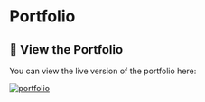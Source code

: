 # Portfolio

## 🔗 View the Portfolio

You can view the live version of the portfolio here:


[![portfolio](https://img.shields.io/badge/my_portfolio-000?style=for-the-badge&logo=ko-fi&logoColor=white)](https://kamleshchouhan29.github.io/Portfolio/
)
